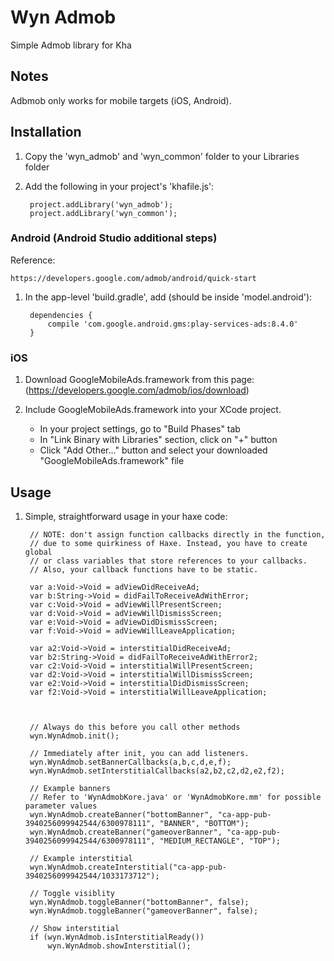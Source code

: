 # Wyn Admob
Simple Admob library for Kha

## Notes

Adbmob only works for mobile targets (iOS, Android).

## Installation

1. Copy the 'wyn_admob' and 'wyn_common' folder to your Libraries folder
2. Add the following in your project's 'khafile.js':

		project.addLibrary('wyn_admob');
		project.addLibrary('wyn_common');

### Android (Android Studio additional steps)

Reference:

	https://developers.google.com/admob/android/quick-start

1. In the app-level 'build.gradle', add (should be inside 'model.android'):

		dependencies {
			compile 'com.google.android.gms:play-services-ads:8.4.0'
		}

### iOS

1. Download GoogleMobileAds.framework from this page: (https://developers.google.com/admob/ios/download)

2. Include GoogleMobileAds.framework into your XCode project.
	* In your project settings, go to "Build Phases" tab
	* In "Link Binary with Libraries" section, click on "+" button
	* Click "Add Other..." button and select your downloaded "GoogleMobileAds.framework" file

## Usage

1. Simple, straightforward usage in your haxe code:

		// NOTE: don't assign function callbacks directly in the function,
		// due to some quirkiness of Haxe. Instead, you have to create global
		// or class variables that store references to your callbacks.
		// Also, your callback functions have to be static.
		
		var a:Void->Void = adViewDidReceiveAd;
		var b:String->Void = didFailToReceiveAdWithError;
		var c:Void->Void = adViewWillPresentScreen;
		var d:Void->Void = adViewWillDismissScreen;
		var e:Void->Void = adViewDidDismissScreen;
		var f:Void->Void = adViewWillLeaveApplication;

		var a2:Void->Void = interstitialDidReceiveAd;
		var b2:String->Void = didFailToReceiveAdWithError2;
		var c2:Void->Void = interstitialWillPresentScreen;
		var d2:Void->Void = interstitialWillDismissScreen;
		var e2:Void->Void = interstitialDidDismissScreen;
		var f2:Void->Void = interstitialWillLeaveApplication;

		

		// Always do this before you call other methods
		wyn.WynAdmob.init();

		// Immediately after init, you can add listeners.
		wyn.WynAdmob.setBannerCallbacks(a,b,c,d,e,f);
		wyn.WynAdmob.setInterstitialCallbacks(a2,b2,c2,d2,e2,f2);

		// Example banners
		// Refer to 'WynAdmobKore.java' or 'WynAdmobKore.mm' for possible parameter values
		wyn.WynAdmob.createBanner("bottomBanner", "ca-app-pub-3940256099942544/6300978111", "BANNER", "BOTTOM");
		wyn.WynAdmob.createBanner("gameoverBanner", "ca-app-pub-3940256099942544/6300978111", "MEDIUM_RECTANGLE", "TOP");

		// Example interstitial
		wyn.WynAdmob.createInterstitial("ca-app-pub-3940256099942544/1033173712");

		// Toggle visiblity
		wyn.WynAdmob.toggleBanner("bottomBanner", false);
		wyn.WynAdmob.toggleBanner("gameoverBanner", false);

		// Show interstitial
		if (wyn.WynAdmob.isInterstitialReady())
			wyn.WynAdmob.showInterstitial();
